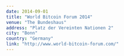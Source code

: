 ```yaml
---
date: 2014-09-01
title: "World Bitcoin Forum 2014"
venue: "The Bundeshaus"
address: "Platz der Vereinten Nationen 2"
city: "Bonn"
country: "Germany"
link: "http://www.world-bitcoin-forum.com/"
---
```

